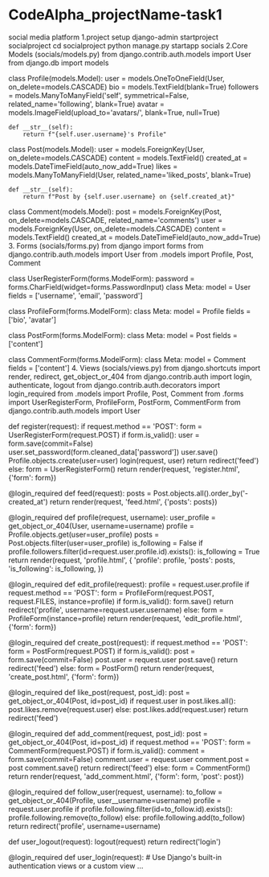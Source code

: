 # CodeAlpha_projectName-task1
social media platform
1.project setup
django-admin startproject socialproject
cd socialproject
python manage.py startapp socials
2.Core Models (socials/models.py)
from django.contrib.auth.models import User
from django.db import models

class Profile(models.Model):
    user = models.OneToOneField(User, on_delete=models.CASCADE)
    bio = models.TextField(blank=True)
    followers = models.ManyToManyField('self', symmetrical=False, related_name='following', blank=True)
    avatar = models.ImageField(upload_to='avatars/', blank=True, null=True)

    def __str__(self):
        return f"{self.user.username}'s Profile"

class Post(models.Model):
    user = models.ForeignKey(User, on_delete=models.CASCADE)
    content = models.TextField()
    created_at = models.DateTimeField(auto_now_add=True)
    likes = models.ManyToManyField(User, related_name='liked_posts', blank=True)

    def __str__(self):
        return f"Post by {self.user.username} on {self.created_at}"

class Comment(models.Model):
    post = models.ForeignKey(Post, on_delete=models.CASCADE, related_name='comments')
    user = models.ForeignKey(User, on_delete=models.CASCADE)
    content = models.TextField()
    created_at = models.DateTimeField(auto_now_add=True)
3. Forms (socials/forms.py)
from django import forms
from django.contrib.auth.models import User
from .models import Profile, Post, Comment

class UserRegisterForm(forms.ModelForm):
    password = forms.CharField(widget=forms.PasswordInput)
    class Meta:
        model = User
        fields = ['username', 'email', 'password']

class ProfileForm(forms.ModelForm):
    class Meta:
        model = Profile
        fields = ['bio', 'avatar']

class PostForm(forms.ModelForm):
    class Meta:
        model = Post
        fields = ['content']

class CommentForm(forms.ModelForm):
    class Meta:
        model = Comment
        fields = ['content']
 4. Views (socials/views.py)
 from django.shortcuts import render, redirect, get_object_or_404
from django.contrib.auth import login, authenticate, logout
from django.contrib.auth.decorators import login_required
from .models import Profile, Post, Comment
from .forms import UserRegisterForm, ProfileForm, PostForm, CommentForm
from django.contrib.auth.models import User

def register(request):
    if request.method == 'POST':
        form = UserRegisterForm(request.POST)
        if form.is_valid():
            user = form.save(commit=False)
            user.set_password(form.cleaned_data['password'])
            user.save()
            Profile.objects.create(user=user)
            login(request, user)
            return redirect('feed')
    else:
        form = UserRegisterForm()
    return render(request, 'register.html', {'form': form})

@login_required
def feed(request):
    posts = Post.objects.all().order_by('-created_at')
    return render(request, 'feed.html', {'posts': posts})

@login_required
def profile(request, username):
    user_profile = get_object_or_404(User, username=username)
    profile = Profile.objects.get(user=user_profile)
    posts = Post.objects.filter(user=user_profile)
    is_following = False
    if profile.followers.filter(id=request.user.profile.id).exists():
        is_following = True
    return render(request, 'profile.html', {
        'profile': profile,
        'posts': posts,
        'is_following': is_following,
    })

@login_required
def edit_profile(request):
    profile = request.user.profile
    if request.method == 'POST':
        form = ProfileForm(request.POST, request.FILES, instance=profile)
        if form.is_valid():
            form.save()
            return redirect('profile', username=request.user.username)
    else:
        form = ProfileForm(instance=profile)
    return render(request, 'edit_profile.html', {'form': form})

@login_required
def create_post(request):
    if request.method == 'POST':
        form = PostForm(request.POST)
        if form.is_valid():
            post = form.save(commit=False)
            post.user = request.user
            post.save()
            return redirect('feed')
    else:
        form = PostForm()
    return render(request, 'create_post.html', {'form': form})

@login_required
def like_post(request, post_id):
    post = get_object_or_404(Post, id=post_id)
    if request.user in post.likes.all():
        post.likes.remove(request.user)
    else:
        post.likes.add(request.user)
    return redirect('feed')

@login_required
def add_comment(request, post_id):
    post = get_object_or_404(Post, id=post_id)
    if request.method == 'POST':
        form = CommentForm(request.POST)
        if form.is_valid():
            comment = form.save(commit=False)
            comment.user = request.user
            comment.post = post
            comment.save()
            return redirect('feed')
    else:
        form = CommentForm()
    return render(request, 'add_comment.html', {'form': form, 'post': post})

@login_required
def follow_user(request, username):
    to_follow = get_object_or_404(Profile, user__username=username)
    profile = request.user.profile
    if profile.following.filter(id=to_follow.id).exists():
        profile.following.remove(to_follow)
    else:
        profile.following.add(to_follow)
    return redirect('profile', username=username)

def user_logout(request):
    logout(request)
    return redirect('login')

@login_required
def user_login(request):
    # Use Django's built-in authentication views or a custom view
    ...
